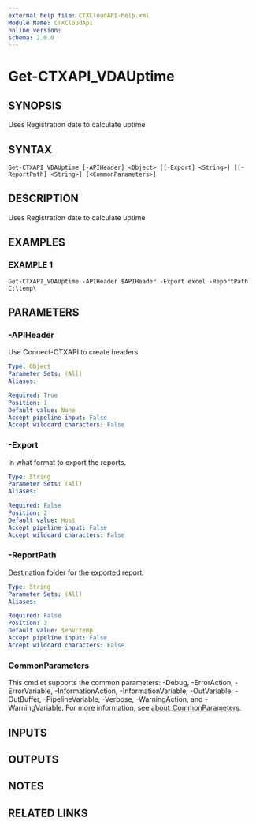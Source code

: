 ```yaml
---
external help file: CTXCloudAPI-help.xml
Module Name: CTXCloudApi
online version:
schema: 2.0.0
---
```


# Get-CTXAPI_VDAUptime

## SYNOPSIS
Uses Registration date to calculate uptime

## SYNTAX

```
Get-CTXAPI_VDAUptime [-APIHeader] <Object> [[-Export] <String>] [[-ReportPath] <String>] [<CommonParameters>]
```

## DESCRIPTION
Uses Registration date to calculate uptime

## EXAMPLES

### EXAMPLE 1
```
Get-CTXAPI_VDAUptime -APIHeader $APIHeader -Export excel -ReportPath C:\temp\
```

## PARAMETERS

### -APIHeader
Use Connect-CTXAPI to create headers

```yaml
Type: Object
Parameter Sets: (All)
Aliases:

Required: True
Position: 1
Default value: None
Accept pipeline input: False
Accept wildcard characters: False
```

### -Export
In what format to export the reports.

```yaml
Type: String
Parameter Sets: (All)
Aliases:

Required: False
Position: 2
Default value: Host
Accept pipeline input: False
Accept wildcard characters: False
```

### -ReportPath
Destination folder for the exported report.

```yaml
Type: String
Parameter Sets: (All)
Aliases:

Required: False
Position: 3
Default value: $env:temp
Accept pipeline input: False
Accept wildcard characters: False
```

### CommonParameters
This cmdlet supports the common parameters: -Debug, -ErrorAction, -ErrorVariable, -InformationAction, -InformationVariable, -OutVariable, -OutBuffer, -PipelineVariable, -Verbose, -WarningAction, and -WarningVariable. For more information, see [about_CommonParameters](http://go.microsoft.com/fwlink/?LinkID=113216).

## INPUTS

## OUTPUTS

## NOTES

## RELATED LINKS
